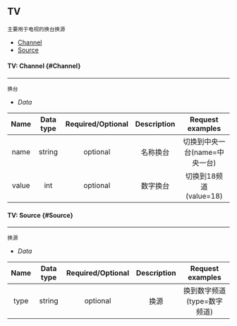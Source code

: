 ## TV

```
主要用于电视的换台换源
```
* [Channel](#Channel)
* [Source](#Source)

#### TV: Channel {#Channel}

---
```
换台
```

* _Data_

| Name | Data type | Required/Optional | Description | Request examples |
| :---: | :---: | :---: |:---: |:---: |
| name | string | optional | 名称换台 | 切换到中央一台(name=中央一台) |
| value | int | optional | 数字换台 | 切换到18频道(value=18) |

#### TV: Source {#Source}

---
```
换源
```
* _Data_

| Name | Data type | Required/Optional | Description | Request examples |
| :---: | :---: | :---: |:---: |:---: |
| type | string | optional | 换源 | 换到数字频道(type=数字频道) |


